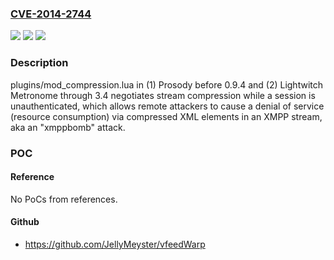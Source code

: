 ### [CVE-2014-2744](https://cve.mitre.org/cgi-bin/cvename.cgi?name=CVE-2014-2744)
![](https://img.shields.io/static/v1?label=Product&message=n%2Fa&color=blue)
![](https://img.shields.io/static/v1?label=Version&message=n%2Fa&color=blue)
![](https://img.shields.io/static/v1?label=Vulnerability&message=n%2Fa&color=brighgreen)

### Description

plugins/mod_compression.lua in (1) Prosody before 0.9.4 and (2) Lightwitch Metronome through 3.4 negotiates stream compression while a session is unauthenticated, which allows remote attackers to cause a denial of service (resource consumption) via compressed XML elements in an XMPP stream, aka an "xmppbomb" attack.

### POC

#### Reference
No PoCs from references.

#### Github
- https://github.com/JellyMeyster/vfeedWarp


